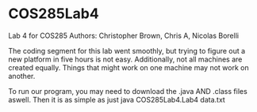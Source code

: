 # COS285Lab4

Lab 4 for COS285
Authors: Christopher Brown, Chris A, Nicolas Borelli

The coding segment for this lab went smoothly, but trying to figure out a new platform in five hours is not easy.
Additionally, not all machines are created equally. Things that might work on one machine may not work on another.

To run our program, you may need to download the .java AND .class files aswell. Then it is as simple as just java COS285Lab4.Lab4 data.txt
